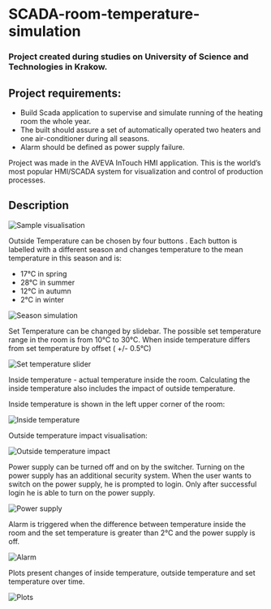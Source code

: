 # SCADA-room-temperature-simulation

### Project created during studies on University of Science and Technologies in Krakow.

## Project requirements:
-	Build Scada application to supervise and simulate running of the heating room the whole year.
-	The built should assure a set of automatically operated two heaters and one air-conditioner during all seasons.
-	Alarm should be defined as power supply failure.

Project was made in the AVEVA InTouch HMI application. This is the world’s most popular HMI/SCADA system for visualization and control of production processes.

## Description

![Sample visualisation](https://github.com/nadiczka/SCADA-room-temperature-simulation/blob/main/readme_files/Alarm.png?raw=true)

Outside Temperature can be chosen by four buttons . Each button is labelled with a different season and changes temperature to the mean temperature in this season and is:
-	17°C in spring
-	28°C in summer
-	12°C in autumn
-	2°C in winter

![Season simulation](https://github.com/nadiczka/SCADA-room-temperature-simulation/blob/main/readme_files/Season%20simulation.png?raw=true)

Set Temperature can be changed by slidebar. The possible set temperature range in the room is from 10°C to 30°C. When inside temperature differs from set temperature by offset ( +/- 0.5°C)  

![Set temperature slider](https://github.com/nadiczka/SCADA-room-temperature-simulation/blob/main/readme_files/Set%20temperature%20slider.png?raw=true)

Inside temperature - actual temperature inside the room. Calculating the inside temperature also includes the impact of outside temperature.

Inside temperature is shown in the left upper corner of the room:

![Inside temperature](https://github.com/nadiczka/SCADA-room-temperature-simulation/blob/main/readme_files/Inside%20temperature.png?raw=true)

Outside temperature impact visualisation:

![Outside temperature impact](https://github.com/nadiczka/SCADA-room-temperature-simulation/blob/main/readme_files/Outside%20temperature%20impact.png?raw=true)

Power supply can be turned off and on by the switcher. Turning on the power supply has an additional security system. When the user wants to switch on the power supply, he is prompted to login. Only after successful login he is able to turn on the power supply.

![Power supply](https://github.com/nadiczka/SCADA-room-temperature-simulation/blob/main/readme_files/Power%20supply.png?raw=true)

Alarm is triggered when the difference between temperature inside the room and the set temperature is greater than 2°C and the power supply is off.

![Alarm](https://github.com/nadiczka/SCADA-room-temperature-simulation/blob/main/readme_files/Alarm.png?raw=true)

Plots present changes of inside temperature, outside temperature and set temperature over time. 

![Plots](https://github.com/nadiczka/SCADA-room-temperature-simulation/blob/main/readme_files/Plots.png?raw=true)
